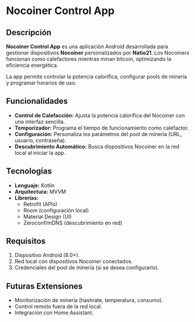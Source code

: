 # Nocoiner Control App

## Descripción
**Nocoiner Control App** es una aplicación Android desarrollada para gestionar dispositivos **Nocoiner** personalizados por **Natio21**. Los Nocoiners funcionan como calefactores mientras minan bitcoin, optimizando la eficiencia energética. 

La app permite controlar la potencia calorífica, configurar pools de minería y programar horarios de uso.

## Funcionalidades
- **Control de Calefacción:** Ajusta la potencia calorífica del Nocoiner con una interfaz sencilla.
- **Temporizador:** Programa el tiempo de funcionamiento como calefactor.
- **Configuración:** Personaliza los parámetros del pool de minería (URL, usuario, contraseña).
- **Descubrimiento Automático:** Busca dispositivos Nocoiner en la red local al iniciar la app.

## Tecnologías
- **Lenguaje:** Kotlin
- **Arquitectura:** MVVM
- **Librerías:**
  - Retrofit (APIs)
  - Room (configuración local)
  - Material Design (UI)
  - Zeroconf/mDNS (descubrimiento en red)

## Requisitos
1. Dispositivo Android (8.0+).
2. Red local con dispositivos Nocoiner conectados.
3. Credenciales del pool de minería (si se desea configurarlo).

## Futuras Extensiones
- Monitorización de minería (hashrate, temperatura, consumo).
- Control remoto fuera de la red local.
- Integración con Home Assistant.

